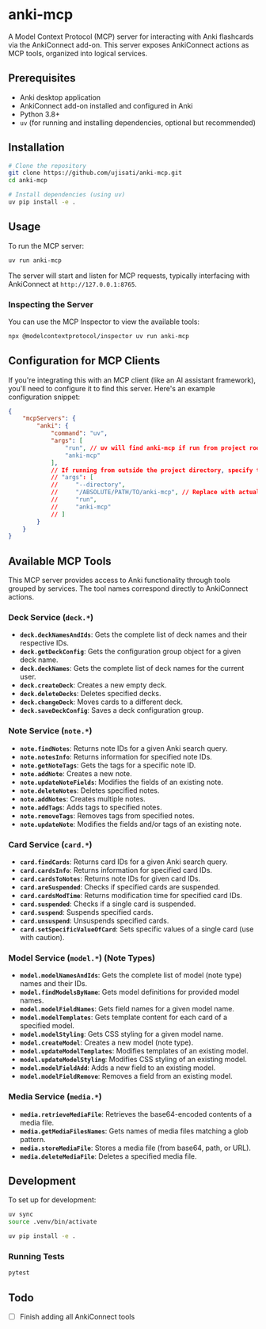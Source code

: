 # anki-mcp

A Model Context Protocol (MCP) server for interacting with Anki flashcards via the AnkiConnect add-on.
This server exposes AnkiConnect actions as MCP tools, organized into logical services.

## Prerequisites

- Anki desktop application
- AnkiConnect add-on installed and configured in Anki
- Python 3.8+
- `uv` (for running and installing dependencies, optional but recommended)

## Installation

```bash
# Clone the repository
git clone https://github.com/ujisati/anki-mcp.git
cd anki-mcp

# Install dependencies (using uv)
uv pip install -e .
```

## Usage

To run the MCP server:

```bash
uv run anki-mcp
```

The server will start and listen for MCP requests, typically interfacing with AnkiConnect at `http://127.0.0.1:8765`.

### Inspecting the Server

You can use the MCP Inspector to view the available tools:

```bash
npx @modelcontextprotocol/inspector uv run anki-mcp
```

## Configuration for MCP Clients

If you're integrating this with an MCP client (like an AI assistant framework), you'll need to configure it to find this server. Here's an example configuration snippet:

```json
{
    "mcpServers": {
        "anki": {
            "command": "uv",
            "args": [
                "run", // uv will find anki-mcp if run from project root
                "anki-mcp"
            ],
            // If running from outside the project directory, specify the path:
            // "args": [
            //     "--directory",
            //     "/ABSOLUTE/PATH/TO/anki-mcp", // Replace with actual path
            //     "run",
            //     "anki-mcp"
            // ]
        }
    }
}
```

## Available MCP Tools

This MCP server provides access to Anki functionality through tools grouped by services. The tool names correspond directly to AnkiConnect actions.

### Deck Service (`deck.*`)
- **`deck.deckNamesAndIds`**: Gets the complete list of deck names and their respective IDs.
- **`deck.getDeckConfig`**: Gets the configuration group object for a given deck name.
- **`deck.deckNames`**: Gets the complete list of deck names for the current user.
- **`deck.createDeck`**: Creates a new empty deck.
- **`deck.deleteDecks`**: Deletes specified decks.
- **`deck.changeDeck`**: Moves cards to a different deck.
- **`deck.saveDeckConfig`**: Saves a deck configuration group.

### Note Service (`note.*`)
- **`note.findNotes`**: Returns note IDs for a given Anki search query.
- **`note.notesInfo`**: Returns information for specified note IDs.
- **`note.getNoteTags`**: Gets the tags for a specific note ID.
- **`note.addNote`**: Creates a new note.
- **`note.updateNoteFields`**: Modifies the fields of an existing note.
- **`note.deleteNotes`**: Deletes specified notes.
- **`note.addNotes`**: Creates multiple notes.
- **`note.addTags`**: Adds tags to specified notes.
- **`note.removeTags`**: Removes tags from specified notes.
- **`note.updateNote`**: Modifies the fields and/or tags of an existing note.

### Card Service (`card.*`)
- **`card.findCards`**: Returns card IDs for a given Anki search query.
- **`card.cardsInfo`**: Returns information for specified card IDs.
- **`card.cardsToNotes`**: Returns note IDs for given card IDs.
- **`card.areSuspended`**: Checks if specified cards are suspended.
- **`card.cardsModTime`**: Returns modification time for specified card IDs.
- **`card.suspended`**: Checks if a single card is suspended.
- **`card.suspend`**: Suspends specified cards.
- **`card.unsuspend`**: Unsuspends specified cards.
- **`card.setSpecificValueOfCard`**: Sets specific values of a single card (use with caution).

### Model Service (`model.*`) (Note Types)
- **`model.modelNamesAndIds`**: Gets the complete list of model (note type) names and their IDs.
- **`model.findModelsByName`**: Gets model definitions for provided model names.
- **`model.modelFieldNames`**: Gets field names for a given model name.
- **`model.modelTemplates`**: Gets template content for each card of a specified model.
- **`model.modelStyling`**: Gets CSS styling for a given model name.
- **`model.createModel`**: Creates a new model (note type).
- **`model.updateModelTemplates`**: Modifies templates of an existing model.
- **`model.updateModelStyling`**: Modifies CSS styling of an existing model.
- **`model.modelFieldAdd`**: Adds a new field to an existing model.
- **`model.modelFieldRemove`**: Removes a field from an existing model.

### Media Service (`media.*`)
- **`media.retrieveMediaFile`**: Retrieves the base64-encoded contents of a media file.
- **`media.getMediaFilesNames`**: Gets names of media files matching a glob pattern.
- **`media.storeMediaFile`**: Stores a media file (from base64, path, or URL).
- **`media.deleteMediaFile`**: Deletes a specified media file.

## Development

To set up for development:

```bash
uv sync
source .venv/bin/activate

uv pip install -e .
```

### Running Tests

```bash
pytest
```


## Todo

- [ ] Finish adding all AnkiConnect tools

